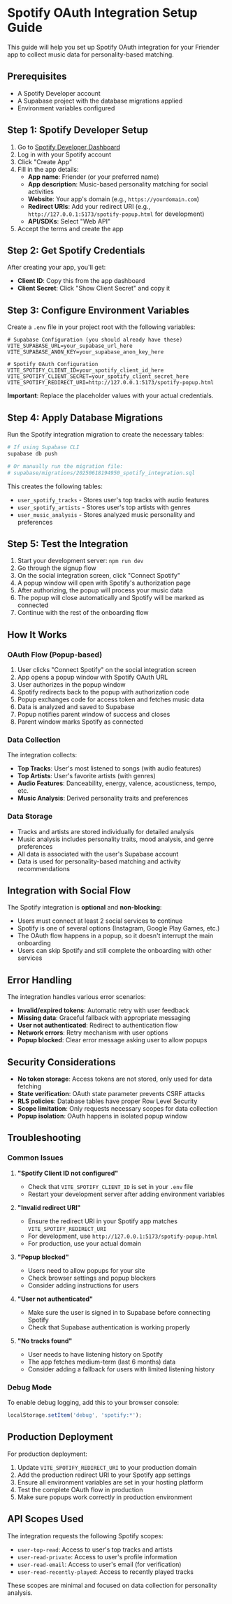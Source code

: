 # Spotify OAuth Integration Setup Guide

This guide will help you set up Spotify OAuth integration for your Friender app to collect music data for personality-based matching.

## Prerequisites

- A Spotify Developer account
- A Supabase project with the database migrations applied
- Environment variables configured

## Step 1: Spotify Developer Setup

1. Go to [Spotify Developer Dashboard](https://developer.spotify.com/dashboard)
2. Log in with your Spotify account
3. Click "Create App"
4. Fill in the app details:
   - **App name**: Friender (or your preferred name)
   - **App description**: Music-based personality matching for social activities
   - **Website**: Your app's domain (e.g., `https://yourdomain.com`)
   - **Redirect URIs**: Add your redirect URI (e.g., `http://127.0.0.1:5173/spotify-popup.html` for development)
   - **API/SDKs**: Select "Web API"
5. Accept the terms and create the app

## Step 2: Get Spotify Credentials

After creating your app, you'll get:
- **Client ID**: Copy this from the app dashboard
- **Client Secret**: Click "Show Client Secret" and copy it

## Step 3: Configure Environment Variables

Create a `.env` file in your project root with the following variables:

```env
# Supabase Configuration (you should already have these)
VITE_SUPABASE_URL=your_supabase_url_here
VITE_SUPABASE_ANON_KEY=your_supabase_anon_key_here

# Spotify OAuth Configuration
VITE_SPOTIFY_CLIENT_ID=your_spotify_client_id_here
VITE_SPOTIFY_CLIENT_SECRET=your_spotify_client_secret_here
VITE_SPOTIFY_REDIRECT_URI=http://127.0.0.1:5173/spotify-popup.html
```

**Important**: Replace the placeholder values with your actual credentials.

## Step 4: Apply Database Migrations

Run the Spotify integration migration to create the necessary tables:

```bash
# If using Supabase CLI
supabase db push

# Or manually run the migration file:
# supabase/migrations/20250618194950_spotify_integration.sql
```

This creates the following tables:
- `user_spotify_tracks` - Stores user's top tracks with audio features
- `user_spotify_artists` - Stores user's top artists with genres
- `user_music_analysis` - Stores analyzed music personality and preferences

## Step 5: Test the Integration

1. Start your development server: `npm run dev`
2. Go through the signup flow
3. On the social integration screen, click "Connect Spotify"
4. A popup window will open with Spotify's authorization page
5. After authorizing, the popup will process your music data
6. The popup will close automatically and Spotify will be marked as connected
7. Continue with the rest of the onboarding flow

## How It Works

### OAuth Flow (Popup-based)
1. User clicks "Connect Spotify" on the social integration screen
2. App opens a popup window with Spotify OAuth URL
3. User authorizes in the popup window
4. Spotify redirects back to the popup with authorization code
5. Popup exchanges code for access token and fetches music data
6. Data is analyzed and saved to Supabase
7. Popup notifies parent window of success and closes
8. Parent window marks Spotify as connected

### Data Collection
The integration collects:
- **Top Tracks**: User's most listened to songs (with audio features)
- **Top Artists**: User's favorite artists (with genres)
- **Audio Features**: Danceability, energy, valence, acousticness, tempo, etc.
- **Music Analysis**: Derived personality traits and preferences

### Data Storage
- Tracks and artists are stored individually for detailed analysis
- Music analysis includes personality traits, mood analysis, and genre preferences
- All data is associated with the user's Supabase account
- Data is used for personality-based matching and activity recommendations

## Integration with Social Flow

The Spotify integration is **optional** and **non-blocking**:
- Users must connect at least 2 social services to continue
- Spotify is one of several options (Instagram, Google Play Games, etc.)
- The OAuth flow happens in a popup, so it doesn't interrupt the main onboarding
- Users can skip Spotify and still complete the onboarding with other services

## Error Handling

The integration handles various error scenarios:
- **Invalid/expired tokens**: Automatic retry with user feedback
- **Missing data**: Graceful fallback with appropriate messaging
- **User not authenticated**: Redirect to authentication flow
- **Network errors**: Retry mechanism with user options
- **Popup blocked**: Clear error message asking user to allow popups

## Security Considerations

- **No token storage**: Access tokens are not stored, only used for data fetching
- **State verification**: OAuth state parameter prevents CSRF attacks
- **RLS policies**: Database tables have proper Row Level Security
- **Scope limitation**: Only requests necessary scopes for data collection
- **Popup isolation**: OAuth happens in isolated popup window

## Troubleshooting

### Common Issues

1. **"Spotify Client ID not configured"**
   - Check that `VITE_SPOTIFY_CLIENT_ID` is set in your `.env` file
   - Restart your development server after adding environment variables

2. **"Invalid redirect URI"**
   - Ensure the redirect URI in your Spotify app matches `VITE_SPOTIFY_REDIRECT_URI`
   - For development, use `http://127.0.0.1:5173/spotify-popup.html`
   - For production, use your actual domain

3. **"Popup blocked"**
   - Users need to allow popups for your site
   - Check browser settings and popup blockers
   - Consider adding instructions for users

4. **"User not authenticated"**
   - Make sure the user is signed in to Supabase before connecting Spotify
   - Check that Supabase authentication is working properly

5. **"No tracks found"**
   - User needs to have listening history on Spotify
   - The app fetches medium-term (last 6 months) data
   - Consider adding a fallback for users with limited listening history

### Debug Mode

To enable debug logging, add this to your browser console:
```javascript
localStorage.setItem('debug', 'spotify:*');
```

## Production Deployment

For production deployment:

1. Update `VITE_SPOTIFY_REDIRECT_URI` to your production domain
2. Add the production redirect URI to your Spotify app settings
3. Ensure all environment variables are set in your hosting platform
4. Test the complete OAuth flow in production
5. Make sure popups work correctly in production environment

## API Scopes Used

The integration requests the following Spotify scopes:
- `user-top-read`: Access to user's top tracks and artists
- `user-read-private`: Access to user's profile information
- `user-read-email`: Access to user's email (for verification)
- `user-read-recently-played`: Access to recently played tracks

These scopes are minimal and focused on data collection for personality analysis. 
